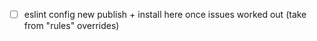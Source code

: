 - [ ] eslint config new publish + install here once issues worked out (take from "rules" overrides)
